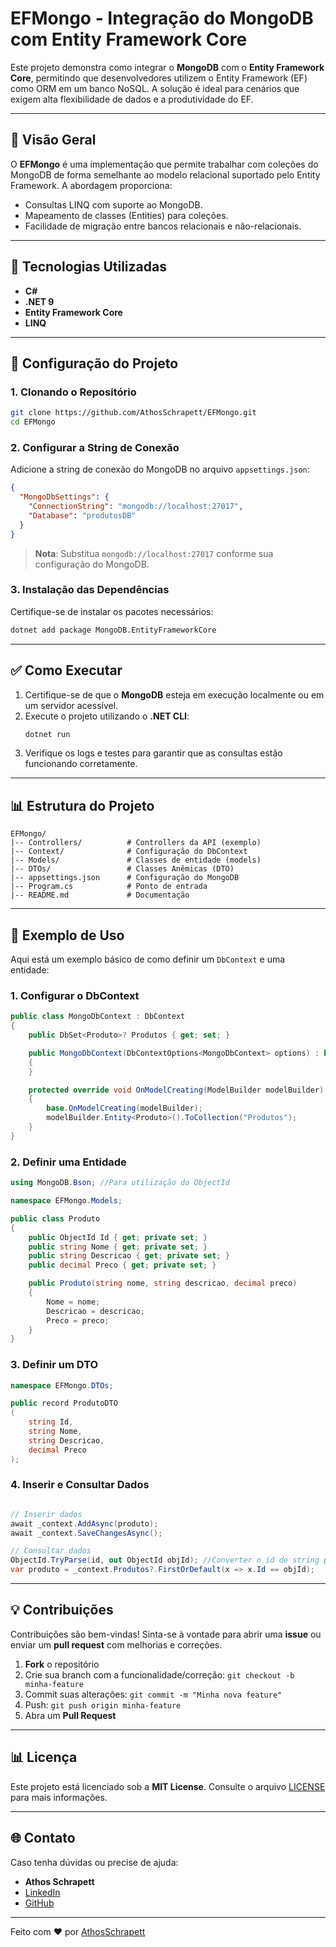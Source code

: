# EFMongo - Integração do MongoDB com Entity Framework Core

Este projeto demonstra como integrar o **MongoDB** com o **Entity Framework Core**, permitindo que desenvolvedores utilizem o Entity Framework (EF) como ORM em um banco NoSQL. A solução é ideal para cenários que exigem alta flexibilidade de dados e a produtividade do EF.

---

## 🔎 Visão Geral

O **EFMongo** é uma implementação que permite trabalhar com coleções do MongoDB de forma semelhante ao modelo relacional suportado pelo Entity Framework. A abordagem proporciona:
- Consultas LINQ com suporte ao MongoDB.
- Mapeamento de classes (Entities) para coleções.
- Facilidade de migração entre bancos relacionais e não-relacionais.

---

## 💼 Tecnologias Utilizadas
- **C#**
- **.NET 9**
- **Entity Framework Core**
- **LINQ**

---

## 🔧 Configuração do Projeto

### 1. **Clonando o Repositório**

```bash
git clone https://github.com/AthosSchrapett/EFMongo.git
cd EFMongo
```

### 2. **Configurar a String de Conexão**

Adicione a string de conexão do MongoDB no arquivo `appsettings.json`:

```json
{
  "MongoDbSettings": {
    "ConnectionString": "mongodb://localhost:27017",
    "Database": "produtosDB"
  }
}
```

> **Nota**: Substitua `mongodb://localhost:27017` conforme sua configuração do MongoDB.

### 3. **Instalação das Dependências**

Certifique-se de instalar os pacotes necessários:

```bash
dotnet add package MongoDB.EntityFrameworkCore
```

---

## ✅ Como Executar

1. Certifique-se de que o **MongoDB** esteja em execução localmente ou em um servidor acessível.
2. Execute o projeto utilizando o **.NET CLI**:
   ```bash
   dotnet run
   ```
3. Verifique os logs e testes para garantir que as consultas estão funcionando corretamente.

---

## 📊 Estrutura do Projeto

```
EFMongo/
|-- Controllers/          # Controllers da API (exemplo)
|-- Context/              # Configuração do DbContext
|-- Models/               # Classes de entidade (models)
|-- DTOs/                 # Classes Anêmicas (DTO)
|-- appsettings.json      # Configuração do MongoDB
|-- Program.cs            # Ponto de entrada
|-- README.md             # Documentação
```

---

## 🔬 Exemplo de Uso

Aqui está um exemplo básico de como definir um `DbContext` e uma entidade:

### **1. Configurar o DbContext**
```csharp
public class MongoDbContext : DbContext
{
    public DbSet<Produto>? Produtos { get; set; }

    public MongoDbContext(DbContextOptions<MongoDbContext> options) : base(options)
    {
    }

    protected override void OnModelCreating(ModelBuilder modelBuilder)
    {
        base.OnModelCreating(modelBuilder);
        modelBuilder.Entity<Produto>().ToCollection("Produtos");
    }
}
```

### **2. Definir uma Entidade**
```csharp
using MongoDB.Bson; //Para utilização do ObjectId

namespace EFMongo.Models;

public class Produto
{
    public ObjectId Id { get; private set; }
    public string Nome { get; private set; }
    public string Descricao { get; private set; }
    public decimal Preco { get; private set; }

    public Produto(string nome, string descricao, decimal preco)
    {
        Nome = nome;
        Descricao = descricao;
        Preco = preco;
    }
}
```

### **3. Definir um DTO**
```csharp
namespace EFMongo.DTOs;

public record ProdutoDTO
(
    string Id,
    string Nome,
    string Descricao,
    decimal Preco
);
```

### **4. Inserir e Consultar Dados**
```csharp

// Inserir dados
await _context.AddAsync(produto);
await _context.SaveChangesAsync();

// Consultar dados
ObjectId.TryParse(id, out ObjectId objId); //Converter o id de string para ObjectId
var produto = _context.Produtos?.FirstOrDefault(x => x.Id == objId);
```

---

## 💡 Contribuições
Contribuições são bem-vindas! Sinta-se à vontade para abrir uma **issue** ou enviar um **pull request** com melhorias e correções.

1. **Fork** o repositório
2. Crie sua branch com a funcionalidade/correção: `git checkout -b minha-feature`
3. Commit suas alterações: `git commit -m "Minha nova feature"`
4. Push: `git push origin minha-feature`
5. Abra um **Pull Request**

---

## 📊 Licença
Este projeto está licenciado sob a **MIT License**. Consulte o arquivo [LICENSE](LICENSE) para mais informações.

---

## 🌐 Contato
Caso tenha dúvidas ou precise de ajuda:
- **Athos Schrapett**
- [LinkedIn](https://www.linkedin.com/in/seu-perfil)
- [GitHub](https://github.com/AthosSchrapett)

---

Feito com ❤️ por [AthosSchrapett](https://github.com/AthosSchrapett)
